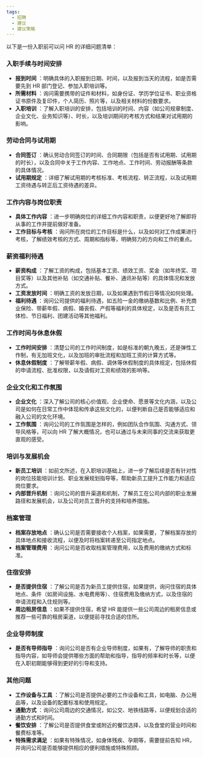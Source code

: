 ```yaml
---
tags:
  - 招聘
  - 建议
  - 建议策略
---
```



以下是一份入职前可以问 HR 的详细问题清单：

### 入职手续与时间安排

  * **报到时间** ：明确具体的入职报到日期、时间，以及报到当天的流程，如是否需要先到 HR 部门登记、参加入职培训等。
  * **所需材料** ：询问需要携带的证件和材料，如身份证、学历学位证书、职业资格证书原件及复印件，个人简历、照片等，以及相关材料的份数要求。
  * **入职培训** ：了解入职培训的安排，包括培训的时间、内容（如公司规章制度、企业文化、业务知识等）、时长，以及培训期间的考核方式和结果对试用期的影响。

### 劳动合同与试用期

  * **合同签订** ：确认劳动合同签订的时间、合同期限（包括是否有试用期、试用期的时长），以及合同中关于工作内容、工作地点、工作时间、劳动报酬等条款的具体情况。
  * **试用期规定** ：详细了解试用期的考核标准、考核流程、转正流程，以及试用期工资待遇与转正后工资待遇的差异。

### 工作内容与岗位职责

  * **具体工作内容** ：进一步明确岗位的详细工作内容和职责，以便更好地了解即将从事的工作并提前做好准备。
  * **工作目标与考核** ：询问所在岗位的工作目标是什么，以及如何对工作成果进行考核，了解绩效考核的方式、周期和指标等，明确努力的方向和工作的重点。

### 薪资福利待遇

  * **薪资构成** ：了解工资的构成，包括基本工资、绩效工资、奖金（如年终奖、项目奖等）以及其他补贴（如交通补贴、餐补、通讯补贴等）的具体情况和发放方式。
  * **工资发放时间** ：明确工资的发放日期，以及如果遇到节假日等情况如何处理。
  * **福利待遇** ：询问公司提供的福利待遇，如五险一金的缴纳基数和比例、补充商业保险、带薪年假、病假、婚丧假、产假等福利的具体规定，以及是否有员工体检、节日福利、团建活动等其他福利。

### 工作时间与休息休假

  * **工作时间安排** ：清楚公司的工作时间制度，如是标准的朝九晚五，还是弹性工作制，有无加班文化，以及加班的审批流程和加班工资的计算方式等。
  * **休息休假制度** ：了解带薪年假、病假、调休等休假制度的具体规定，包括休假的申请流程、批准权限，以及请假对工资和绩效的影响等。

### 企业文化和工作氛围

  * **企业文化** ：深入了解公司的核心价值观、企业使命、愿景等文化内涵，以及公司是如何在日常工作中体现和传承这些文化的，以便判断自己是否能够适应和融入公司的文化环境。
  * **工作氛围** ：询问公司的工作氛围是怎样的，例如团队合作氛围、沟通方式、领导风格等，可以向 HR 了解大概情况，也可以通过与未来同事的交流来获取更直观的感受。

### 培训与发展机会

  * **新员工培训** ：如前文所述，在入职培训基础上，进一步了解后续是否有针对性的岗位技能培训计划、职业发展规划指导等，帮助新员工提升工作能力和适应岗位要求。
  * **内部晋升机制** ：询问公司的晋升渠道和机制，了解员工在公司内部的职业发展路径和发展机会，以及公司对员工晋升的支持和培养措施。

### 档案管理

  * **档案存放地点** ：确认公司是否需要接收个人档案，如果需要，了解档案存放的具体地点和接收流程，以便及时将档案转递至公司指定地点。
  * **档案管理费用** ：询问公司是否收取档案管理费用，以及费用的缴纳方式和标准。

### 住宿安排

  * **是否提供住宿** ：了解公司是否为新员工提供住宿，如果提供，询问住宿的具体地点、条件（如房间设施、水电费用等）、住宿费用及缴纳方式，以及住宿的申请流程和入住规则等。
  * **周边租房信息** ：如果不提供住宿，希望 HR 能提供一些公司周边的租房信息或推荐一些可靠的租房渠道，以便提前寻找合适的住所。

### 企业导师制度

  * **是否有导师指导** ：询问公司是否有企业导师制度，如果有，了解导师的职责和指导内容，如导师会提供哪些方面的帮助和指导，指导的频率和时长等，以便在入职初期能够得到更好的引导和支持。

### 其他问题

  * **工作设备与工具** ：了解公司是否提供必要的工作设备和工具，如电脑、办公用品等，以及设备的配置标准和使用规定。
  * **通勤方式** ：询问公司周边的交通情况，如公交、地铁线路等，以便规划合适的通勤方式和时间。
  * **餐饮安排** ：了解公司是否提供食堂或附近的餐饮选择，以及食堂的营业时间和餐费标准等。
  * **特殊需求满足** ：如果有特殊情况，如身体残疾、孕期等，需要提前告知 HR，并询问公司是否能够提供相应的便利措施或特殊照顾。